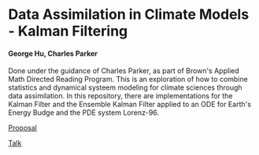 # Data Assimilation in Climate Models - Kalman Filtering

#### George Hu, Charles Parker

Done under the guidance of Charles Parker, as part of Brown's Applied Math Directed Reading Program. This is an exploration of how to combine statistics and dynamical systeem modeling for climate sciences through data assimilation. In this repository,
there are implementations for the Kalman Filter and the Ensemble Kalman Filter applied to an ODE for Earth's Energy Budge and the PDE system Lorenz-96.

[Proposal](http://www.dam.brown.edu/drp/proposals/GeorgeHu.pdf)

[Talk](http://www.dam.brown.edu/drp/talks/GeorgeHu.pdf)
